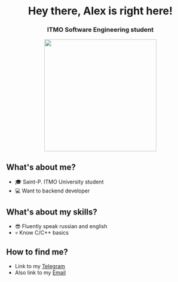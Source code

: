 <h1 align="center">Hey there, Alex is right here!</a> 
<h3 align="center">ITMO Software Engineering student</h3>

<div id="header" align="center">
  <img src="https://tenor.com/view/pug-gif-323626218088459599.gif" width="300"/>
</div>


## What's about me?
- 🎓 Saint-P. ITMO University student
- 💻 Want to <language-name> backend developer


## What's about my skills?
- 😎 Fluently speak russian and english
- 💀 Know С/C++ basics

## How to find me?
- Link to my <a href="https://t.me/fat_cat_in_a_jean_jacket/">Telegram</a> 
- Also link to my <a href="mailto:kovrikalexandr@gmail.com">Email</a>
